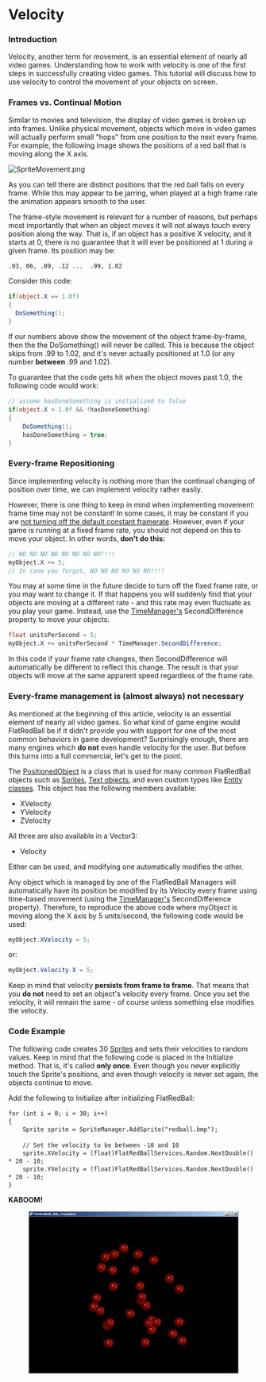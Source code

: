 # Velocity

### Introduction

Velocity, another term for movement, is an essential element of nearly all video games. Understanding how to work with velocity is one of the first steps in successfully creating video games. This tutorial will discuss how to use velocity to control the movement of your objects on screen.

### Frames vs. Continual Motion

Similar to movies and television, the display of video games is broken up into frames. Unlike physical movement, objects which move in video games will actually perform small "hops" from one position to the next every frame. For example, the following image shows the positions of a red ball that is moving along the X axis.

![SpriteMovement.png](../../.gitbook/assets/migrated\_media-SpriteMovement.png)

As you can tell there are distinct positions that the red ball falls on every frame. While this may appear to be jarring, when played at a high frame rate the animation appears smooth to the user.

The frame-style movement is relevant for a number of reasons, but perhaps most importantly that when an object moves it will not always touch every position along the way. That is, if an object has a positive X velocity, and it starts at 0, there is no guarantee that it will ever be positioned at 1 during a given frame. Its position may be:

```
.03, 06, .09, .12 ...  .99, 1.02
```

Consider this code:

```csharp
if(object.X == 1.0f)
{
  DoSomething();
}
```

If our numbers above show the movement of the object frame-by-frame, then the the DoSomething() will never be called. This is because the object skips from .99 to 1.02, and it's never actually positioned at 1.0 (or any number **between** .99 and 1.02).

To guarantee that the code gets hit when the object moves past 1.0, the following code would work:

```csharp
// assume hasDoneSomething is initialized to false
if(object.X > 1.0f && !hasDoneSomething)
{
    DoSomething();
    hasDoneSomething = true;
}
```

### Every-frame Repositioning

Since implementing velocity is nothing more than the continual changing of position over time, we can implement velocity rather easily.

However, there is one thing to keep in mind when implementing movement: frame time may not be constant! In some cases, it may be constant if you are [not turning off the default constant framerate](../../frb/docs/index.php#Disabling\_Fixed\_Time\_Step). However, even if your game is running at a fixed frame rate, you should not depend on this to move your object. In other words, **don't do this:**

```csharp
// NO NO NO NO NO NO NO NO!!!!
myObject.X += 5;
// In case you forgot, NO NO NO NO NO NO!!!!
```

You may at some time in the future decide to turn off the fixed frame rate, or you may want to change it. If that happens you will suddenly find that your objects are moving at a different rate - and this rate may even fluctuate as you play your game. Instead, use the [TimeManager's](../../frb/docs/index.php) SecondDifference property to move your objects:

```csharp
float unitsPerSecond = 5;
myObject.X += unitsPerSecond * TimeManager.SecondDifference;
```

In this code if your frame rate changes, then SecondDifference will automatically be different to reflect this change. The result is that your objects will move at the same apparent speed regardless of the frame rate.

### Every-frame management is (almost always) not necessary

As mentioned at the beginning of this article, velocity is an essential element of nearly all video games. So what kind of game engine would FlatRedBall be if it didn't provide you with support for one of the most common behaviors in game development? Surprisingly enough, there are many engines which **do not** even handle velocity for the user. But before this turns into a full commercial, let's get to the point.

The [PositionedObject](../../frb/docs/index.php) is a class that is used for many common FlatRedBall objects such as [Sprites](../../frb/docs/index.php), [Text objects](../../frb/docs/index.php), and even custom types like [Entity classes](../../frb/docs/index.php). This object has the following members available:

* XVelocity
* YVelocity
* ZVelocity

All three are also available in a Vector3:

* Velocity

Either can be used, and modifying one automatically modifies the other.

Any object which is managed by one of the FlatRedBall Managers will automatically have its position be modified by its Velocity every frame using time-based movement (using the [TimeManager's](../../frb/docs/index.php) SecondDifference property). Therefore, to reproduce the above code where myObject is moving along the X axis by 5 units/second, the following code would be used:

```csharp
myObject.XVelocity = 5;
```

or:

```csharp
myObject.Velocity.X = 5;
```

Keep in mind that velocity **persists from frame to frame**. That means that you **do not** need to set an object's velocity every frame. Once you set the velocity, it will remain the same - of course unless something else modifies the velocity.

### Code Example

The following code creates 30 [Sprites](../../frb/docs/index.php) and sets their velocities to random values. Keep in mind that the following code is placed in the Initialize method. That is, it's called **only once**. Even though you never explicitly touch the Sprite's positions, and even though velocity is never set again, the objects continue to move.

Add the following to Initialize after initializing FlatRedBall:

```clike
for (int i = 0; i < 30; i++)
{
    Sprite sprite = SpriteManager.AddSprite("redball.bmp");
               
    // Set the velocity to be between -10 and 10
    sprite.XVelocity = (float)FlatRedBallServices.Random.NextDouble() * 20 - 10;
    sprite.YVelocity = (float)FlatRedBallServices.Random.NextDouble() * 20 - 10;
}
```

**KABOOM!**

<figure><img src="../../.gitbook/assets/migrated_media-VelocityTutorial.png" alt=""><figcaption></figcaption></figure>
